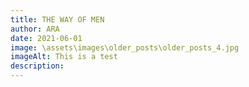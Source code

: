 ```yaml
---
title: THE WAY OF MEN
author: ARA
date: 2021-06-01
image: \assets\images\older_posts\older_posts_4.jpg
imageAlt: This is a test
description:
---
```

